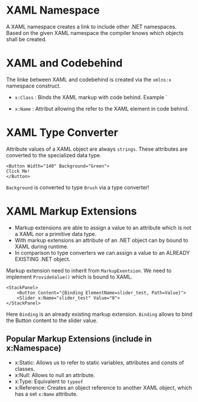 
# XAML Namespace

A XAML namespace creates a link to include other .NET namespaces.
Based on the given XAML namespace the compiler knows which objects shall be created.


# XAML and Codebehind

The linke between XAML and codebehind is created via the `xmlns:x` namespace construct.

- `x:Class` : Binds the XAML markup with code behind. Example `<Window x:Class="Sample.MainWindow">

- `x:Name` : Attribut allowing the refer to the XAML element in code behind.

# XAML Type Converter

Attribute values of a XAML object are always `strings`. These attributes are converted to the specialized data type.

```
<Button Width="140" Background="Green">
Click Me!
</Button>
```

`Background` is converted to type `Brush` via a type converter!


# XAML Markup Extensions

- Markup extensions are able to assign a value to an attribute which is not a XAML nor a primitive data type.
- With markup extensions an attribute of an .NET object can by bound to XAML during runtime.
- In comparison to type converters we can assign a value to an ALREADY EXISTING .NET object.

Markup extension need to inherit from `MarkupExentsion`. We need to implement `ProvideValue()` which is bound to XAML.

```
<StackPanel>
    <Button Content="{Binding ElementName=slider_test, Path=Value}">
    <Slider x:Name="slider_test" Value="0">
</StackPanel>
```

Here `Binding` is an already existing markup extension. `Binding` allows to bind the Button content to the slider value.

## Popular Markup Extensions (include in x:Namespace)

- x:Static: Allows us to refer to static variables, attributes and consts of classes.
- x:Null: Allows to null an attribute.
- x:Type: Equivalent to `typeof`
- x:Reference: Creates an object reference to another XAML object, which has a set `x:Name` attribute.

